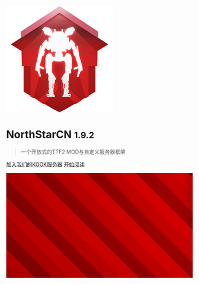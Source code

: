 <!-- _coverpage.md -->

![logo](assets/logo_1k.png)

# NorthStarCN <small>1.9.2</small>

> 一个开放式的TTF2 MOD与自定义服务器框架


[加入我们的KOOK服务器](https://kook.top/qetaS2)
[开始阅读](#什么是NorthStarCN)


<!-- 背景图片 -->

![](assets/banner.jpg)

